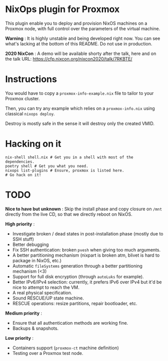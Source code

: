 # NixOps plugin for Proxmox

This plugin enable you to deploy and provision NixOS machines on a Proxmox node, with full control over the parameters of the virtual machine.

**Warning** : It is highly unstable and being developed right now. You can see what's lacking at the bottom of this README. Do not use in production.

**2020 NixCon** : A demo will be available shorty after the talk, here and on the talk URL: <https://cfp.nixcon.org/nixcon2020/talk/7RKBTE/>

# Instructions

You would have to copy a `proxmox-info-example.nix` file to tailor to your Proxmox cluster.

Then, you can try any example which relies on a `proxmox-info.nix` using classical `nixops deploy`.

Destroy is mostly safe in the sense it will destroy only the created VMID.

# Hacking on it

```shell
nix-shell shell.nix # Get you in a shell with most of the dependencies.
poetry shell # Get you what you need.
nixops list-plugins # Ensure, proxmox is listed here.
# Go hack on it!
```

# TODO

**Nice to have but unknown** : Skip the install phase and copy closure on `/mnt` directly from the live CD, so that we directly reboot on NixOS.

**High priority** :

- Investigate broken / dead states in post-installation phase (mostly due to SSH stuff)
- Better debugging
- Fix SSH authentication: broken `pvesh` when giving too much arguments.
- A better partitioning mechanism (nixpart is broken atm, blivet is hard to package in NixOS, etc.)
- Automatic `fileSystems` generation through a better partitioning mechanism (<3)
- Support for full disk encryption (through `autoLuks` for example).
- Better IPv6/IPv4 selection: currently, it prefers IPv6 over IPv4 but it'd be nice to attempt to reach the VM.
- A real physical specification.
- Sound RESCUE/UP state machine.
- RESCUE operations: resize partitions, repair bootloader, etc.

**Medium priority** :

- Ensure that all authentication methods are working fine.
- Backups & snapshots.

**Low priority** :

- Containers support (`proxmox-ct` machine definition)
- Testing over a Proxmox test node.
